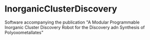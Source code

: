 # InorganicClusterDiscovery
Software accompanying the publication "A Modular Programmable Inorganic Cluster Discovery Robot for the Discovery adn Synthesis of Polyoxometallates"

